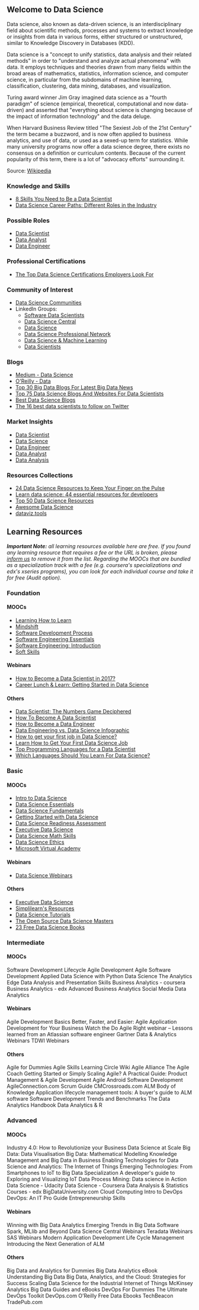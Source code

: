 ## Welcome to Data Science

Data science, also known as data-driven science, is an interdisciplinary field about scientific methods, processes and systems to extract knowledge or insights from data in various forms, either structured or unstructured, similar to Knowledge Discovery in Databases (KDD).

Data science is a "concept to unify statistics, data analysis and their related methods" in order to "understand and analyze actual phenomena" with data. It employs techniques and theories drawn from many fields within the broad areas of mathematics, statistics, information science, and computer science, in particular from the subdomains of machine learning, classification, clustering, data mining, databases, and visualization.

Turing award winner Jim Gray imagined data science as a "fourth paradigm" of science (empirical, theoretical, computational and now data-driven) and asserted that "everything about science is changing because of the impact of information technology" and the data deluge.

When Harvard Business Review titled "The Sexiest Job of the 21st Century" the term became a buzzword, and is now often applied to business analytics, and use of data, or used as a sexed-up term for statistics. While many university programs now offer a data science degree, there exists no consensus on a definition or curriculum contents. Because of the current popularity of this term, there is a lot of "advocacy efforts" surrounding it.

Source: [Wikipedia](https://en.wikipedia.org/wiki/Data_science)

### Knowledge and Skills

- [8 Skills You Need to Be a Data Scientist](http://blog.udacity.com/2014/11/data-science-job-skills.html)
- [Data Science Career Paths: Different Roles in the Industry](https://www.springboard.com/blog/data-science-career-paths-different-roles-industry/)

### Possible Roles

- [Data Scientist](https://www.sokanu.com/careers/data-scientist/)
- [Data Analyst](https://www.sokanu.com/careers/data-analyst/)
- [Data Engineer](http://www.mastersindatascience.org/careers/data-engineer/)

### Professional Certifications

- [The Top Data Science Certifications Employers Look For](https://www.datasciencegraduateprograms.com/certification/)

### Community of Interest

- [Data Science Communities](https://www.ngdata.com/top-data-science-resources/#Communities)
- LinkedIn Groups:
  - [Software Data Scientists](https://www.linkedin.com/groups/10324852)
  - [Data Science Central](https://www.linkedin.com/groups/35222/profile)
  - [Data Science](https://www.linkedin.com/groups/4520344/profile)
  - [Data Science Professional Network](https://www.linkedin.com/groups/1922105/profile)
  - [Data Science & Machine Learning](https://www.linkedin.com/groups/4211928/profile)
  - [Data Scientists](https://www.linkedin.com/groups/2013423/profile)

### Blogs

- [Medium - Data Science](https://medium.com/topic/data-science)
- [O'Reilly - Data](https://www.oreilly.com/topics/data)
- [Top 30 Big Data Blogs For Latest Big Data News](http://blog.feedspot.com/big_data_blogs/)
- [Top 75 Data Science Blogs And Websites For Data Scientists](http://blog.feedspot.com/data_science_blogs/)
- [Best Data Science Blogs](https://www.ngdata.com/top-data-science-resources/#Blogs)
- [The 16 best data scientists to follow on Twitter](http://www.computerworlduk.com/galleries/careers/best-data-scientists-follow-on-twitter-3644862/)

### Market Insights

- [Data Scientist](https://www.linkedin.com/title/data-scientist)
- [Data Science](https://www.linkedin.com/topic/data-science)
- [Data Engineer](https://www.linkedin.com/title/data-engineer)
- [Data Analyst](https://www.linkedin.com/title/data-analyst)
- [Data Analysis](https://www.linkedin.com/topic/data-analysis)

### Resources Collections

- [24 Data Science Resources to Keep Your Finger on the Pulse](http://blog.udacity.com/2014/12/24-data-science-resources-keep-finger-pulse.html)
- [Learn data science: 44 essential resources for developers](https://techbeacon.com/learn-data-science-44-essential-resources-developers)
- [Top 50 Data Science Resources](https://www.ngdata.com/top-data-science-resources/)
- [Awesome Data Science](https://github.com/bulutyazilim/awesome-datascience)
- [dataviz.tools](http://dataviz.tools/)

## Learning Resources

***Important Note:** all learning resources available here are free. If you found any learning resource that requires a fee or the URL is broken, please [inform us](https://github.com/ayshahrah/seg/issues) to remove it from the list. Regarding the MOOCs that are bundled as a specialization track with a fee (e.g. coursera's specializations and edx's xseries programs), you can look for each individual course and take it for free (Audit option).*

### Foundation

#### MOOCs

- [Learning How to Learn](https://www.coursera.org/learn/learning-how-to-learn)
- [Mindshift](https://www.coursera.org/learn/mindshift)
- [Software Development Process](https://www.udacity.com/course/software-development-process--ud805)
- [Software Engineering Essentials](https://www.edx.org/course/software-engineering-essentials-tumx-seecx-0)
- [Software Engineering: Introduction](https://www.edx.org/course/software-engineering-introduction-ubcx-softeng1x)
- [Soft Skills](ss.md)

#### Webinars

- [How to Become a Data Scientist in 2017?](https://youtu.be/ccCblUZFM0w)
- [Career Lunch & Learn: Getting Started in Data Science](https://www.youtube.com/watch?v=mpinLxJVZpA)

#### Others

- [Data Scientist: The Numbers Game Deciphered](https://www.simplilearn.com/the-numbers-game-deciphered-guide-pdf)
- [How To Become A Data Scientist](https://medium.freecodecamp.org/how-to-become-a-data-scientist-2d829fa33aba)
- [How to Become a Data Engineer](https://dzone.com/articles/how-to-become-a-data-engineer)
- [Data Engineering vs. Data Science Infographic](https://www.datacamp.com/community/blog/data-engineering-vs-data-science-infographic)
- [How to get your first job in Data Science?](https://medium.com/the-mission/how-to-break-into-the-data-science-market-f0e0b79b42f7)
- [Learn How to Get Your First Data Science Job](https://www.springboard.com/resources/guide-to-data-science-jobs/)
- [Top Programming Languages for a Data Scientist](https://www.simplilearn.com/top-programming-languages-for-data-scientist-guide-pdf)
- [Which Languages Should You Learn For Data Science?](https://medium.freecodecamp.org/which-languages-should-you-learn-for-data-science-e806ba55a81f)

### Basic

#### MOOCs

- [Intro to Data Science](https://www.udacity.com/course/intro-to-data-science--ud359)
- [Data Science Essentials](https://www.edx.org/course/data-science-essentials-microsoft-dat203-1x-4)
- [Data Science Fundamentals](https://bigdatauniversity.com/learn/data-science/)
- [Getting Started with Data Science](https://open.sap.com/courses/ds1)
- [Data Science Readiness Assessment](https://www.edx.org/course/data-science-readiness-assessment-notredamex-ds101x#!)
- [Executive Data Science](https://www.coursera.org/specializations/executive-data-science)
- [Data Science Math Skills](https://www.coursera.org/learn/datasciencemathskills)
- [Data Science Ethics](https://www.edx.org/course/data-science-ethics-michiganx-ds101x-1#!)
- [Microsoft Virtual Academy](https://mva.microsoft.com/)

#### Webinars

- [Data Science Webinars](https://www.ngdata.com/top-data-science-resources/#Webinars)

#### Others

- [Executive Data Science](https://leanpub.com/eds)
- [Simplilearn's Resources](https://www.simplilearn.com/resources/big-data-and-analytics)
- [Data Science Tutorials](https://www.codementor.io/data-science/tutorial)
- [The Open Source Data Science Masters](http://datasciencemasters.org/)
- [23 Free Data Science Books](http://www.wzchen.com/data-science-books/)

### Intermediate

#### MOOCs

Software Development Lifecycle
Agile Development
Agile Software Development
Applied Data Science with Python
Data Science
The Analytics Edge
Data Analysis and Presentation Skills
Business Analytics - coursera
Business Analytics - edx
Advanced Business Analytics
Social Media Data Analytics

#### Webinars

Agile Development Basics
Better, Faster, and Easier: Agile Application Development for Your Business
Watch the Do Agile Right webinar – Lessons learned from an Atlassian software engineer
Gartner Data & Analytics Webinars
TDWI Webinars

#### Others

Agile for Dummies
Agile Skills Learning Circle Wiki
Agile Alliance
The Agile Coach
Getting Started or Simply Scaling Agile?
A Practical Guide: Product Management & Agile Development
Agile Android Software Development
AgileConnection.com
Scrum Guide
CMCrossroads.com
ALM Body of Knowledge
Application lifecycle management tools: A buyer's guide to ALM software
Software Development Trends and Benchmarks
The Data Analytics Handbook
Data Analytics & R

### Advanced

#### MOOCs

Industry 4.0: How to Revolutionize your Business
Data Science at Scale
Big Data: Data Visualisation
Big Data: Mathematical Modelling
Knowledge Management and Big Data in Business
Enabling Technologies for Data Science and Analytics: The Internet of Things
Emerging Technologies: From Smartphones to IoT to Big Data Specialization
A developer's guide to Exploring and Visualizing IoT Data
Process Mining: Data science in Action
Data Science - Udacity
Data Science - Coursera
Data Analysis & Statistics Courses - edx
BigDataUniversity.com
Cloud Computing
Intro to DevOps
DevOps: An IT Pro Guide
Entrepreneurship Skills

#### Webinars

Winning with Big Data Analytics
Emerging Trends in Big Data Software Spark, MLlib and Beyond
Data Science Central Webinars
Teradata Webinars
SAS Webinars
Modern Application Development Life Cycle Management
Introducing the Next Generation of ALM

#### Others

Big Data and Analytics for Dummies
Big Data Analytics eBook
Understanding Big Data
Big Data, Analytics, and the Cloud: Strategies for Success
Scaling Data Science for the Industrial Internet of Things
McKinsey Analytics
Big Data Guides and eBooks
DevOps For Dummies
The Ultimate DevOps Toolkit
DevOps.com
O’Reilly Free Data Ebooks
TechBeacon
TradePub.com

